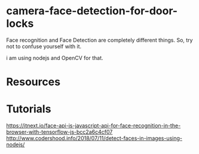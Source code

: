# camera-face-detection-for-door-locks
Face recognition and Face Detection are completely different things. So, try not to confuse yourself with it.

i am using nodejs and OpenCV for that.
# Resources
# Tutorials

https://itnext.io/face-api-js-javascript-api-for-face-recognition-in-the-browser-with-tensorflow-js-bcc2a6c4cf07
http://www.codershood.info/2018/07/11/detect-faces-in-images-using-nodejs/

